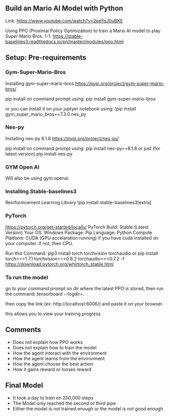 ## Build an Mario AI Model with Python

Link: https://www.youtube.com/watch?v=2eeYqJ0uBKE

Using PPO (Proximal Policy Optimization) to train a Mario AI model to play Super Mario Bros. 1-1.
https://stable-baselines3.readthedocs.io/en/master/modules/ppo.html



## Setup: Pre-requirements
### Gym-Super-Mario-Bros
Installing gym-super-mario-bros
https://pypi.org/project/gym-super-mario-bros/

pip install on command prompt using:
pip install gym-super-mario-bros

or you can install it on your juptyer notebook using:
!pip install gym_super_mario_bros==7.3.0 nes_py


### Nes-py
Installing nes-py 8.1.8
https://pypi.org/project/nes-py/

pip install on command prompt using:
pip install nes-py==8.1.8
or just (for latest version)
pip install nes-py

### GYM Open AI
Will also be using 
gym.openai.

### Installing Stable-baselines3
Reinformcement Learning Library
!pip install stable-baselines3[extra]

### PyTorch
https://pytorch.org/get-started/locally/
PyTorch Build: Stable (Latest Version)
Your OS: Windows
Package: Pip
Language: Python
Compute Platform: CUDA (GPU accelaration running) if you have cuda installed on your computer. If not, then CPU.

Run this Command: pip3 install torch torchvision torchaudio
or
pip install torch===1.7.1 torchvision===0.8.2 torchaudio===0.7.2 -f https://download.pytorch.org/whl/torch_stable.html

### To run the model
go to your command prompt on dir where the latest PPO is stored, then run the command:
tensorboard --logdir=.

then copy the link (ex: http://localhost:6006/) and paste it on your browser.

this allows you to view your training progress


## Comments
* Does not explain how PPO works
* Does not explain how to train the model
 * How the agent interact with the environment
 * How the agent learns from the environment
 * How the agent choose the best action
 * How it gains reward or looses reward


## Final Model
* It took a day to train on 200,000 steps
* The Model only reached the second or third pipe
* Either the model is not trained enough or the model is not good enough
